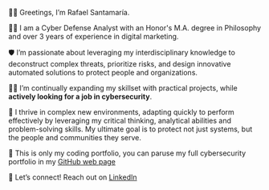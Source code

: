 🧙‍♂️ Greetings, I’m Rafael Santamaría.

👨‍💻 I am a Cyber Defense Analyst with an Honor's M.A. degree in Philosophy and over 3 years of experience in digital marketing. 

🛡️ I’m passionate about leveraging my interdisciplinary knowledge to deconstruct complex threats, prioritize risks, and design innovative automated solutions to protect people and organizations. 

👨‍🎓 I’m continually expanding my skillset with practical projects, while **actively looking for a job in cybersecurity**.

🧠 I thrive in complex new environments, adapting quickly to perform effectively by leveraging my critical thinking, analytical abilities and problem-solving skills. My ultimate goal is to protect not just systems, but the people and communities they serve.

🔎 This is only my coding portfolio, you can paruse my full cybersecurity portfolio in my [GitHub web page](https://rafael-santamaria-ortega.github.io/) 

🤝 Let’s connect! Reach out on [LinkedIn](https://www.linkedin.com/in/rafael-santamaria-ortega)

